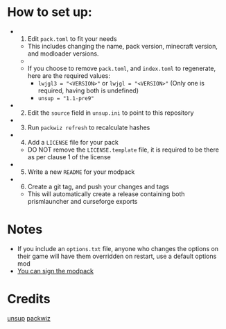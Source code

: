 # How to set up:
  - 1. Edit `pack.toml` to fit your needs
    - This includes changing the name, pack version, minecraft version, and modloader versions.
    - 
    - If you choose to remove `pack.toml`, and `index.toml` to regenerate, here are the required values:
      - `lwjgl3 = "<VERSION>"` or `lwjgl = "<VERSION>"` (Only one is required, having both is undefined)
      - `unsup = "1.1-pre9"`
  - 2. Edit the `source` field in `unsup.ini` to point to this repository
  - 3. Run `packwiz refresh` to recalculate hashes
  - 4. Add a `LICENSE` file for your pack
    - DO NOT remove the `LICENSE.template` file, it is required to be there as per clause 1 of the license
  - 5. Write a new `README` for your modpack
  - 6. Create a git tag, and push your changes and tags
    - This will automatically create a release containing both prismlauncher and curseforge exports

# Notes
- If you include an `options.txt` file, anyone who changes the options on their game will have them overridden on restart, use a default options mod
- [You can sign the modpack](https://git.sleeping.town/unascribed/unsup/wiki/Signing)

# Credits
[unsup](https://git.sleeping.town/unascribed/unsup)
[packwiz](https://github.com/packwiz/packwiz)